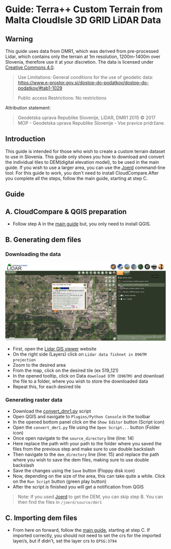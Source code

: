 Guide: Terra++ Custom Terrain from Malta CloudIsle 3D GRID LiDAR Data
=====================================================================

Warning
-------
This guide uses data from DMR1, which was derived from pre-processed Lidar, which contains only the terrain at 1m resolution, 1200m-1400m over Slovenia, therefore use it at your discretion. The data is licensed under [Creative Commons 4.0](https://creativecommons.org/licenses/by/4.0/deed.sl).

> Use Limitations:
> General conditions for the use of geodetic data: https://www.e-prostor.gov.si/dostop-do-podatkov/dostop-do-podatkov/#tab1-1029
>
> Public access Restrictions:
> No restrictions

Attribution statement:

> Geodetska uprava Republike Slovenije, LiDAR, DMR1 2015
> © 2017 MOP - Geodetska uprava Republike Slovenije - Vse pravice pridržane.

Introduction
------------

This guide is intended for those who wish to create a custom terrain dataset to use in Slovenia. This guide only shows you how to download and convert the individual tiles to DEM(digital elevation model), to be used in the main guide. If you wish to use a larger area, you can use the [Joerd](https://github.com/DavixDevelop/joerd/tree/Slovenia_lidar_dataset) command-line tool. For this guide to work, you don't need to install CloudCompare.After you complete all the steps, follow the main guide, starting at step C. 

Guide
-----

A. CloudCompare & QGIS preparation
----------------------------------

- Follow step A in the [main guide](https://github.com/DavixDevelop/TerraLidar) but, you only need to install QGIS.

B. Generating dem files
-----------------------
### Downloading the data
![](https://raw.githubusercontent.com/DavixDevelop/TerraLidar/master/countries/Slovenia/images/gis_arso.png "Malta Public Geoserver")
- First, open the [Lidar GIS viewer](https://github.com/DavixDevelop/joerd/tree/Slovenia_lidar_dataset) website
- On the right side (Layers) click on `Lidar data fishnet in D96TM projection`
- Zoom to the desired area
- From the map, click on the desired tile (ex 519_121)
- In the opened tooltip, click on Data `download DTM (D96TM)` and download the file to a folder, where you wish to store the downloaded data
- Repeat this, for each desired tile

### Generating raster data
- Download the [convert_dmr1.py](https://raw.githubusercontent.com/DavixDevelop/TerraLidar/master/countries/Slovenia/convert_dmr1.py) script
- Open QGIS and navigate to `Plugins/Python Console` in the toolbar
- In the opened bottom panel click on the `Show Editor` button (Script icon)
- Open the `convert_dmr1.py` file using the `Open Script...` button (Folder icon)
- Once open navigate to the `source_directory` line (line: 14)
- Here replace the path with your path to the folder where you saved the files from the previous step and make sure to use double backslash
- Then navigate to the `dem_directory` line (line: 15) and replace the path where you wish to save the dem files, making sure to use double backslash
- Save the changes using the `Save` button (Floppy disk icon)
- Now, depending on the size of the area, this can take quite a while. Click on the `Run Script` button (green play button)
- After the script is finished you will get a notification from QGIS

> Note: If you used [Joerd](https://github.com/DavixDevelop/joerd/tree/Slovenia_lidar_dataset) to get the DEM, you can skip step B. You can then find the files in `/joerd/source/dmr1`

C. Importing dem files
----------------------
- From here on forward, follow the [main guide](https://github.com/DavixDevelop/TerraLidar), starting at step C. If imported correctly, you should not need to set the crs for the imported layer/s, but if didn't, set the layer crs to `EPSG:3794`